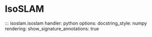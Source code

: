 # IsoSLAM

::: isoslam.isoslam
    handler: python
    options:
        docstring_style: numpy
        rendering:
            show_signature_annotations: true
